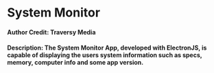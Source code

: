 # System Monitor

#### Author Credit: Traversy Media
#### Description: The System Monitor App, developed with ElectronJS, is capable of displaying the users system information such as specs, memory, computer info and some app version.
